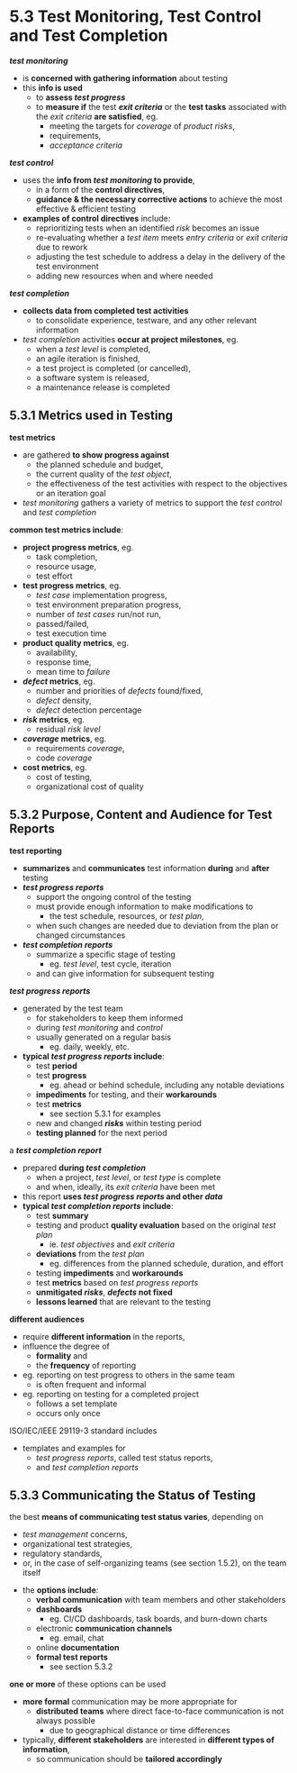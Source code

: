 # 5.3 Test Monitoring, Test Control and Test Completion

***test monitoring***
* is **concerned with gathering information** about testing
* this **info is used**
  + to **assess *test progress***
  + to **measure if** the test ***exit criteria*** or the **test tasks** associated with the *exit criteria* **are satisfied**, eg.
    - meeting the targets for *coverage* of *product risks*,
    - requirements,
    - *acceptance criteria*

***test control***
* uses the **info from *test monitoring* to provide**,
  + in a form of the **control directives**,
  + **guidance & the necessary corrective actions** to achieve the most effective & efficient testing
* **examples of control directives** include:
  + reprioritizing tests when an identified *risk* becomes an issue
  + re-evaluating whether a *test item* meets *entry criteria* or *exit criteria* due to rework
  + adjusting the test schedule to address a delay in the delivery of the test environment
  + adding new resources when and where needed

***test completion***
* **collects data from completed test activities**
  + to consolidate experience, testware, and any other relevant information
* *test completion* activities **occur at project milestones**, eg.
  + when a *test level* is completed,
  + an agile iteration is finished,
  + a test project is completed (or cancelled),
  + a software system is released,
  + a maintenance release is completed

## 5.3.1 Metrics used in Testing

**test metrics**
* are gathered **to show progress against**
  + the planned schedule and budget,
  + the current quality of the *test object*,
  + the effectiveness of the test activities with respect to the objectives or an iteration goal
* *test monitoring* gathers a variety of metrics to support the *test control* and *test completion*

**common test metrics include**:
* **project progress metrics**, eg.
  + task completion,
  + resource usage,
  + test effort
* **test progress metrics**, eg.
  + *test case* implementation progress,
  + test environment preparation progress,
  + number of *test cases* run/not run,
  + passed/failed,
  + test execution time
* **product quality metrics**, eg.
  + availability,
  + response time,
  + mean time to *failure*
* ***defect* metrics**, eg.
  + number and priorities of *defects* found/fixed,
  + *defect* density,
  + *defect* detection percentage
* ***risk* metrics**, eg.
  + residual *risk level*
* ***coverage* metrics**, eg.
  + requirements *coverage*,
  + code *coverage*
* **cost metrics**, eg.
  + cost of testing,
  + organizational cost of quality

## 5.3.2 Purpose, Content and Audience for Test Reports

**test reporting**
* **summarizes** and **communicates** test information **during** and **after** testing
* ***test progress reports***
  + support the ongoing control of the testing
  + must provide enough information to make modifications to
    - the test schedule, resources, or *test plan*,
  + when such changes are needed due to deviation from the plan or changed circumstances
* ***test completion reports***
  + summarize a specific stage of testing
    - eg. *test level*, test cycle, iteration
  + and can give information for subsequent testing

***test progress reports***
* generated by the test team
  + for stakeholders to keep them informed
  + during *test monitoring* and *control*
  + usually generated on a regular basis
    - eg. daily, weekly, etc.
* **typical *test progress reports* include**:
  + test **period**
  + test **progress**
    - eg. ahead or behind schedule, including any notable deviations
  + **impediments** for testing, and their **workarounds**
  + test **metrics**
    - see section 5.3.1 for examples
  + new and changed ***risks*** within testing period
  + **testing planned** for the next period

a ***test completion report***
* prepared **during *test completion***
  + when a project, *test level*, or *test type* is complete
  + and when, ideally, its *exit criteria* have been met
* this report **uses *test progress reports* and other *data***
* **typical *test completion reports* include**:
  + test **summary**
  + testing and product **quality evaluation** based on the original *test plan*
    - ie. *test objectives* and *exit criteria*
  + **deviations** from the *test plan*
    - eg. differences from the planned schedule, duration, and effort
  + testing **impediments** and **workarounds**
  + test **metrics** based on *test progress reports*
  + **unmitigated *risks***, ***defects* not fixed**
  + **lessons learned** that are relevant to the testing

**different audiences**
* require **different information** in the reports,
* influence the degree of
  + **formality** and
  + the **frequency** of reporting
* eg. reporting on test progress to others in the same team
  + is often frequent and informal
* eg. reporting on testing for a completed project
  + follows a set template
  + occurs only once

ISO/IEC/IEEE 29119-3 standard includes
* templates and examples for
  + *test progress reports*, called test status reports,
  + and *test completion reports*

## 5.3.3 Communicating the Status of Testing

the best **means of communicating test status varies**, depending on
  + *test management* concerns,
  + organizational test strategies,
  + regulatory standards,
  + or, in the case of self-organizing teams (see section 1.5.2), on the team itself
* the **options include**:
  + **verbal communication** with team members and other stakeholders
  + **dashboards**
    - eg. CI/CD dashboards, task boards, and burn-down charts
  + electronic **communication channels**
    - eg. email, chat
  + online **documentation**
  + **formal test reports**
    - see section 5.3.2

**one or more** of these options can be used
* **more formal** communication may be more appropriate for
  + **distributed teams** where direct face-to-face communication is not always possible
    - due to geographical distance or time differences
* typically, **different stakeholders** are interested in **different types of information**,
  + so communication should be **tailored accordingly**
